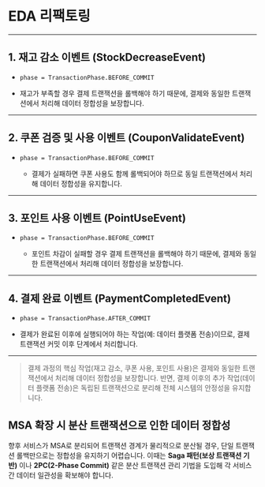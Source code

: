 # EDA 리팩토링

---

## 1. 재고 감소 이벤트 (StockDecreaseEvent)

* `phase = TransactionPhase.BEFORE_COMMIT`

- 재고가 부족할 경우 결제 트랜잭션을 롤백해야 하기 때문에, 결제와 동일한 트랜잭션에서 처리해 데이터 정합성을 보장합니다.

---

## 2. 쿠폰 검증 및 사용 이벤트 (CouponValidateEvent)

* `phase = TransactionPhase.BEFORE_COMMIT`

  - 결제가 실패하면 쿠폰 사용도 함께 롤백되어야 하므로 동일 트랜잭션에서 처리해 데이터 정합성을 유지합니다.

---

## 3. 포인트 사용 이벤트 (PointUseEvent)

* `phase = TransactionPhase.BEFORE_COMMIT`

  * 포인트 차감이 실패할 경우 결제 트랜잭션을 롤백해야 하기 때문에, 결제와 동일한 트랜잭션에서 처리해 데이터 정합성을 보장합니다.

---

## 4. 결제 완료 이벤트 (PaymentCompletedEvent)

* `phase = TransactionPhase.AFTER_COMMIT`

 * 결제가 완료된 이후에 실행되어야 하는 작업(예: 데이터 플랫폼 전송)이므로, 결제 트랜잭션 커밋 이후 단계에서 처리합니다.

---

> 결제 과정의 핵심 작업(재고 감소, 쿠폰 사용, 포인트 사용)은 결제와 동일한 트랜잭션에서 처리해 데이터 정합성을 보장합니다. 반면, 결제 이후의 추가 작업(데이터 플랫폼 전송)은 독립된 트랜잭션으로 분리해 전체 시스템의 안정성을 유지합니다.

## MSA 확장 시 분산 트랜잭션으로 인한 데이터 정합성

향후 서비스가 MSA로 분리되어 트랜잭션 경계가 물리적으로 분산될 경우, 단일 트랜잭션 롤백만으로는 정합성을 유지하기 어렵습니다. 이때는 **Saga 패턴(보상 트랜잭션 기반)** 이나 **2PC(2-Phase Commit)** 같은 분산 트랜잭션 관리 기법을 도입해 각 서비스 간 데이터 일관성을 확보해야 합니다.